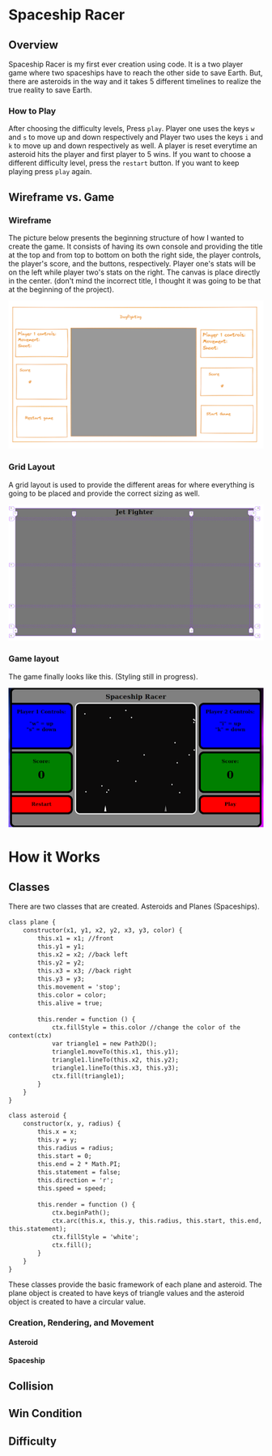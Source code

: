 # Spaceship Racer

## Overview
Spaceship Racer is my first ever creation using code. It is a two player game where two spaceships have to reach the other side to save Earth. But, there are asteroids in the way and it takes 5 different timelines to realize the true reality to save Earth. 

### How to Play
After choosing the difficulty levels, Press `play`. Player one uses the keys `w` and `s` to move up and down respectively and Player two uses the keys `i` and `k` to move up and down respectively as well. A player is reset everytime an asteroid hits the player and first player to 5 wins. If you want to choose a different difficulty level, press the `restart` button. If you want to keep playing press `play` again. 

## Wireframe vs. Game
### Wireframe
The picture below presents the beginning structure of how I wanted to create the game. It consists of having its own console and providing the title at the top and from top to bottom on both the right side, the player controls, the player's score, and the buttons, respectively. Player one's stats will be on the left while player two's stats on the right. The canvas is place directly in the center. (don't mind the incorrect title, I thought it was going to be that at the beginning of the project).

![Wireframe](/wireframe.png)

### Grid Layout
A grid layout is used to provide the different areas for where everything is going to be placed and provide the correct sizing as well. 

![Grid](/grid.png)

### Game layout
The game finally looks like this. (Styling still in progress).

![Game](/game.png)

# How it Works

## Classes
There are two classes that are created. Asteroids and Planes (Spaceships). 
```
class plane {
    constructor(x1, y1, x2, y2, x3, y3, color) {
        this.x1 = x1; //front
        this.y1 = y1;
        this.x2 = x2; //back left
        this.y2 = y2;
        this.x3 = x3; //back right
        this.y3 = y3;
        this.movement = 'stop';
        this.color = color;
        this.alive = true;

        this.render = function () {
            ctx.fillStyle = this.color //change the color of the context(ctx)
            var triangle1 = new Path2D();
            triangle1.moveTo(this.x1, this.y1);
            triangle1.lineTo(this.x2, this.y2);
            triangle1.lineTo(this.x3, this.y3);
            ctx.fill(triangle1);
        }
    }
}
```

```
class asteroid {
    constructor(x, y, radius) {
        this.x = x;
        this.y = y;
        this.radius = radius;
        this.start = 0;
        this.end = 2 * Math.PI;
        this.statement = false;
        this.direction = 'r';
        this.speed = speed;

        this.render = function () {
            ctx.beginPath();
            ctx.arc(this.x, this.y, this.radius, this.start, this.end, this.statement);
            ctx.fillStyle = 'white';
            ctx.fill();
        }
    }
}
```
These classes provide the basic framework of each plane and asteroid. The plane object is created to have keys of triangle values and the asteroid object is created to have a circular value. 

### Creation, Rendering, and Movement

#### Asteroid

#### Spaceship

## Collision

## Win Condition

## Difficulty